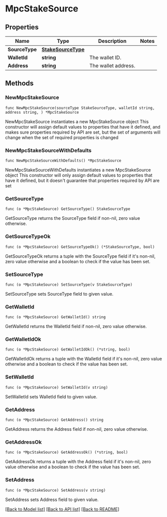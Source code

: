 # MpcStakeSource

## Properties

Name | Type | Description | Notes
------------ | ------------- | ------------- | -------------
**SourceType** | [**StakeSourceType**](StakeSourceType.md) |  | 
**WalletId** | **string** | The wallet ID. | 
**Address** | **string** | The wallet address. | 

## Methods

### NewMpcStakeSource

`func NewMpcStakeSource(sourceType StakeSourceType, walletId string, address string, ) *MpcStakeSource`

NewMpcStakeSource instantiates a new MpcStakeSource object
This constructor will assign default values to properties that have it defined,
and makes sure properties required by API are set, but the set of arguments
will change when the set of required properties is changed

### NewMpcStakeSourceWithDefaults

`func NewMpcStakeSourceWithDefaults() *MpcStakeSource`

NewMpcStakeSourceWithDefaults instantiates a new MpcStakeSource object
This constructor will only assign default values to properties that have it defined,
but it doesn't guarantee that properties required by API are set

### GetSourceType

`func (o *MpcStakeSource) GetSourceType() StakeSourceType`

GetSourceType returns the SourceType field if non-nil, zero value otherwise.

### GetSourceTypeOk

`func (o *MpcStakeSource) GetSourceTypeOk() (*StakeSourceType, bool)`

GetSourceTypeOk returns a tuple with the SourceType field if it's non-nil, zero value otherwise
and a boolean to check if the value has been set.

### SetSourceType

`func (o *MpcStakeSource) SetSourceType(v StakeSourceType)`

SetSourceType sets SourceType field to given value.


### GetWalletId

`func (o *MpcStakeSource) GetWalletId() string`

GetWalletId returns the WalletId field if non-nil, zero value otherwise.

### GetWalletIdOk

`func (o *MpcStakeSource) GetWalletIdOk() (*string, bool)`

GetWalletIdOk returns a tuple with the WalletId field if it's non-nil, zero value otherwise
and a boolean to check if the value has been set.

### SetWalletId

`func (o *MpcStakeSource) SetWalletId(v string)`

SetWalletId sets WalletId field to given value.


### GetAddress

`func (o *MpcStakeSource) GetAddress() string`

GetAddress returns the Address field if non-nil, zero value otherwise.

### GetAddressOk

`func (o *MpcStakeSource) GetAddressOk() (*string, bool)`

GetAddressOk returns a tuple with the Address field if it's non-nil, zero value otherwise
and a boolean to check if the value has been set.

### SetAddress

`func (o *MpcStakeSource) SetAddress(v string)`

SetAddress sets Address field to given value.



[[Back to Model list]](../README.md#documentation-for-models) [[Back to API list]](../README.md#documentation-for-api-endpoints) [[Back to README]](../README.md)


